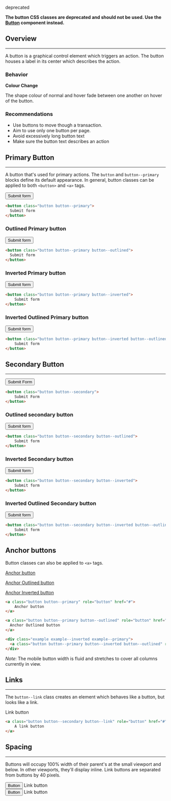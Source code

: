 <span class="docs--badge__deprecated">deprecated</span>

<strong>The button CSS classes are deprecated and should not be used. Use the [Button](#button) component instead.</strong>

## Overview

---

A button is a graphical control element which triggers an action. The button houses a label in its center which describes the action.

### Behavior

**Colour Change**

The shape colour of normal and hover fade between one another on hover of the button.

### Recommendations

* Use buttons to move though a transaction.
* Aim to use only one button per page.
* Avoid excessively long button text
* Make sure the button text describes an action

## Primary Button

---

A button that's used for primary actions. The `button` and `button--primary` blocks define its default appearance. In general, button classes can be applied to both `<button>` and `<a>` tags.

<button class="button button--primary">
  Submit form
</button>

```html
<button class="button button--primary">
  Submit form
</button>
```

### Outlined Primary button

<button class="button button--primary button--outlined">
  Submit form
</button>

```html
<button class="button button--primary button--outlined">
  Submit form
</button>
```

### Inverted Primary button

<div class="example example--inverted example--primary">
    <button class="button button--primary button--inverted">
        Submit form
    </button>
</div>

```html
<button class="button button--primary button--inverted">
    Submit form
</button>
```

### Inverted Outlined Primary button

<div class="example example--inverted example--primary">
    <button class="button button--primary button--inverted button--outlined">
        Submit form
    </button>
</div>

```html
<button class="button button--primary button--inverted button--outlined">
    Submit form
</button>
```


## Secondary Button

---

<button class="button button--secondary">
    Submit Form
</button>

```html
<button class="button button--secondary">
    Submit Form
</button>
```

### Outlined secondary button

<button class="button button--secondary button--outlined">
    Submit form
</button>

```html
<button class="button button--secondary button--outlined">
    Submit form
</button>
```

### Inverted Secondary button

<div class="example example--inverted example--secondary">
    <button class="button button--secondary button--inverted">
        Submit form
    </button>
</div>

```html
<button class="button button--secondary button--inverted">
    Submit form
</button>
```

### Inverted Outlined Secondary button

<div class="example example--inverted example--secondary">
    <button class="button button--secondary button--inverted button--outlined">
        Submit form
    </button>
</div>

```html
<button class="button button--secondary button--inverted button--outlined">
    Submit form
</button>
```


## Anchor buttons

Button classes can also be applied to `<a>` tags.

<a class="button button--primary" role="button" href="#">Anchor button</a>

<a class="button button--primary button--outlined" role="button" href="#">Anchor Outlined button</a>
<div class="example example--inverted example--primary">
  <a class="button button--primary button--inverted button--outlined" role="button" href="#">Anchor Inverted button</a>
</div>

```html
<a class="button button--primary" role="button" href="#">
    Anchor button
</a>

<a class="button button--primary button--outlined" role="button" href="#">
  Anchor Outlined button
</a>

<div class="example example--inverted example--primary">
  <a class="button button--primary button--inverted button--outlined" role="button" href="#">Anchor Inverted button</a>
</div>
```

_Note_: The mobile button width is fluid and stretches to cover all columns currently in view.


## Links

---

The `button--link` class creates an element which behaves like a button, but looks like a link.

<div>
    <a class="button button--secondary button--link">Link button</a>
</div>

```html
<a class="button button--secondary button--link" role="button" href="#">
    A link button
</a>
```

## Spacing

---

Buttons will occupy 100% width of their parent's at the small viewport and below. In other viewports, they'll display inline. Link buttons are separated from buttons by 40 pixels.

<div>
    <button class="button button--secondary">Button</button>
    <a class="button button--secondary button--link">Link button</a>
</div>
<div>
    <button class="button button--primary">Button</button>
    <a class="button button--primary button--link">Link button</a>
</div>
